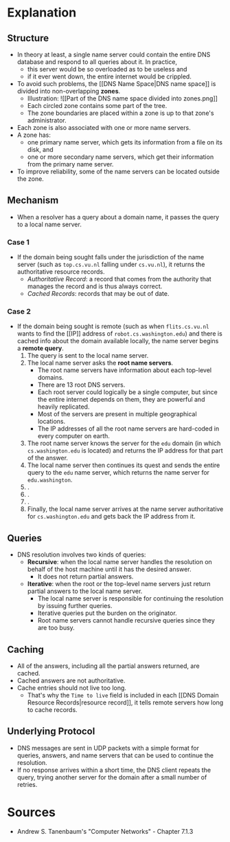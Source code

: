 # Explanation

## Structure
- In theory at least, a single name server could contain the entire DNS database and respond to all queries about it. In practice,
	- this server would be so overloaded as to be useless and
	- if it ever went down, the entire internet would be crippled.
- To avoid such problems, the [[DNS Name Space|DNS name space]] is divided into non-overlapping **zones**.
	- Illustration: ![[Part of the DNS name space divided into zones.png]]
	- Each circled zone contains some part of the tree.
	- The zone boundaries are placed within a zone is up to that zone's administrator.
- Each zone is also associated with one or more name servers.
- A zone has:
	- one primary name server, which gets its information from a file on its disk, and
	- one or more secondary name servers, which get their information from the primary name server.
- To improve reliability, some of the name servers can be located outside the zone.

## Mechanism
- When a resolver has a query about a domain name, it passes the query to a local name server.

### Case 1
- If the domain being sought falls under the jurisdiction of the name server (such as `top.cs.vu.nl` falling under `cs.vu.nl`), it returns the authoritative resource records.
	- *Authoritative Record*: a record that comes from the authority that manages the record and is thus always correct.
	- *Cached Records*: records that may be out of date.

### Case 2
- If the domain being sought is remote (such as when `flits.cs.vu.nl` wants to find the [[IP]] address of `robot.cs.washington.edu`) and there is cached info about the domain available locally, the name server begins a **remote query**.
	1. The query is sent to the local name server.
	2. The local name server asks the **root name servers**.
		- The root name servers have information about each top-level domains.
		- There are 13 root DNS servers.
		- Each root server could logically be a single computer, but since the entire internet depends on them, they are powerful and heavily replicated.
		- Most of the servers are present in multiple geographical locations.
		- The IP addresses of all the root name servers are hard-coded in every computer on earth.
	1. The root name server knows the server for the `edu` domain (in which `cs.washington.edu` is located) and returns the IP address for that part of the answer.
	2. The local name server then continues its quest and sends the entire query to the `edu` name server, which returns the name server for `edu.washington`.
	3. .
	4. .
	5. .
	6. Finally, the local name server arrives at the name server authoritative for `cs.washington.edu` and gets back the IP address from it.

## Queries
- DNS resolution involves two kinds of queries:
	- **Recursive**: when the local name server handles the resolution on behalf of the host machine until it has the desired answer.
		- It does not return partial answers.
	- **Iterative**: when the root or the top-level name servers just return partial answers to the local name server.
		- The local name server is responsible for continuing the resolution by issuing further queries.
		- Iterative queries put the burden on the originator.
		- Root name servers cannot handle recursive queries since they are too busy.

## Caching
- All of the answers, including all the partial answers returned, are cached.
- Cached answers are not authoritative.
- Cache entries should not live too long.
	- That's why the `Time to live` field is included in each [[DNS Domain Resource Records|resource record]], it tells remote servers how long to cache records.

## Underlying Protocol
- DNS messages are sent in UDP packets with a simple format for queries, answers, and name servers that can be used to continue the resolution.
- If no response arrives within a short time, the DNS client repeats the query, trying another server for the domain after a small number of retries.

# Sources 
- Andrew S. Tanenbaum's "Computer Networks" - Chapter 7.1.3
